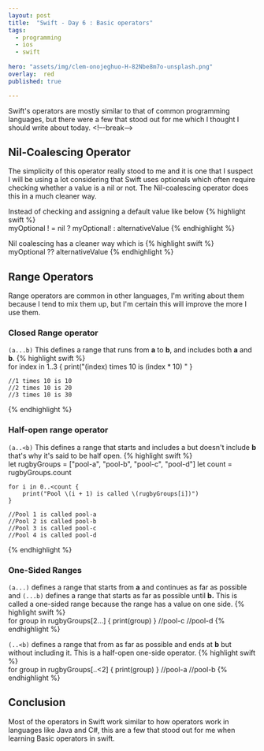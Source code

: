 ```yaml
---
layout: post
title:  "Swift - Day 6 : Basic operators"
tags:
  - programming
  - ios
  - swift
  
hero: "assets/img/clem-onojeghuo-H-82Nbe8m7o-unsplash.png"
overlay:  red
published: true

---
```


Swift's operators are mostly similar to that of common programming languages, but there were a few that stood out for me which I thought I should write about today.
<!–-break-–>

## Nil-Coalescing Operator

The simplicity of this operator really stood to me and it is one that I suspect I will be using a lot considering that Swift uses optionals which often require checking whether a value is a nil or not. The Nil-coalescing operator does this in a much cleaner way.

Instead of checking and assigning a default value like below
{% highlight swift %}  
    myOptional ! = nil ? myOptional! : alternativeValue
{% endhighlight %}

Nil coalescing has a cleaner way which is
{% highlight swift %}  
    myOptional ?? alternativeValue
{% endhighlight %}

## Range Operators

Range operators are common in other languages, I'm writing about them because I tend to mix them up, but I'm certain this will improve the more I use them.

### Closed Range operator

`(a...b)` This defines a range that runs from **a** to **b**, and includes both **a** and **b**.
{% highlight swift %}  
    for index in 1..3 {
    	print("\(index) times 10 is \(index * 10) "
    }
    
    //1 times 10 is 10
    //2 times 10 is 20
    //3 times 10 is 30
{% endhighlight %}

### Half-open range operator

`(a..<b)` This defines a range that starts and includes a but doesn't include **b** that's why it's said to be half open.
{% highlight swift %}  
    let rugbyGroups = ["pool-a", "pool-b", "pool-c", "pool-d"]
    let count = rugbyGroups.count
    
    for i in 0..<count {
    	print("Pool \(i + 1) is called \(rugbyGroups[i])")
    }
    
    //Pool 1 is called pool-a
    //Pool 2 is called pool-b
    //Pool 3 is called pool-c
    //Pool 4 is called pool-d
{% endhighlight %}

### One-Sided Ranges

`(a...)` defines a range that starts from **a** and continues as far as possible and `(...b)` defines a range that starts as far as possible until **b.** This is called a one-sided range because the range has a value on one side.
{% highlight swift %}  
    for group in rugbyGroups[2...] {
    	print(group)
    }
    //pool-c
    //pool-d
{% endhighlight %}

`(..<b)` defines a range that from as far as possible and ends at **b** but without including it. This is a half-open one-side operator.
{% highlight swift %}  
    for group in rugbyGroups[..<2] {
    	print(group)
    }
    //pool-a
    //pool-b
{% endhighlight %}

## Conclusion

Most of the operators in Swift work similar to how operators work in languages like Java and C#, this are a few that stood out for me when learning Basic operators in swift.
